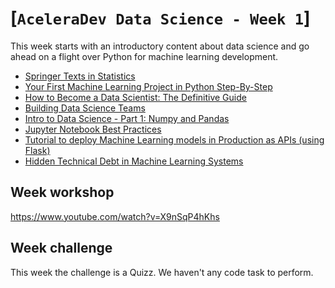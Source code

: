 # [`AceleraDev Data Science - Week 1`]

This week starts with an introductory content about data science and go ahead on a flight over Python for machine learning development.

* [Springer Texts in Statistics](https://www.ime.unicamp.br/~dias/Intoduction%20to%20Statistical%20Learning.pdf)
* [Your First Machine Learning Project in Python Step-By-Step](https://machinelearningmastery.com/machine-learning-in-python-step-by-step/)
* [How to Become a Data Scientist: The Definitive Guide](https://www.kdnuggets.com/2017/08/become-data-scientist-definitive-guide.html)
* [Building Data Science Teams](http://www.datascienceassn.org/sites/default/files/Building%20Data%20Science%20Teams.pdf)
* [Intro to Data Science - Part 1: Numpy and Pandas](https://towardsdatascience.com/intro-to-data-science-part-1-numpy-and-pandas-49d98740661b)
* [Jupyter Notebook Best Practices](https://towardsdatascience.com/jupyter-notebook-best-practices-f430a6ba8c69)
* [Tutorial to deploy Machine Learning models in Production as APIs (using Flask)](https://www.analyticsvidhya.com/blog/2017/09/machine-learning-models-as-apis-using-flask/)
* [Hidden Technical Debt in Machine Learning Systems](https://papers.nips.cc/paper/5656-hidden-technical-debt-in-machine-learning-systems.pdf)

## Week workshop

https://www.youtube.com/watch?v=X9nSqP4hKhs

## Week challenge

This week the challenge is a Quizz. We haven't any code task to perform.


